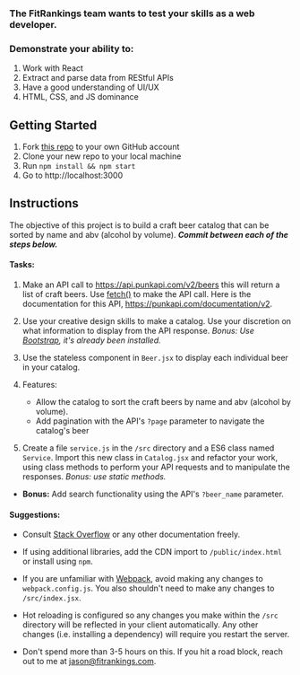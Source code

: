 ### The FitRankings team wants to test your skills as a web developer.

### Demonstrate your ability to:
1) Work with React
2) Extract and parse data from REStful APIs
3) Have a good understanding of UI/UX
4) HTML, CSS, and JS dominance

## Getting Started
1) Fork [this repo](https://github.com/FitRankings/beer-catalog) to your own GitHub account
2) Clone your new repo to your local machine
3) Run `npm install && npm start`
4) Go to http://localhost:3000

## Instructions
The objective of this project is to build a craft beer catalog that can be sorted by name and abv
(alcohol by volume). ***Commit between each of the steps below.***

#### Tasks:

1) Make an API call to https://api.punkapi.com/v2/beers this will return a list of craft beers. Use [fetch()](https://mzl.la/1YBLmMu) to make the API call. Here is the documentation for this API, https://punkapi.com/documentation/v2.

2) Use your creative design skills to make a catalog. Use your discretion on what information
to display from the API response. *Bonus: Use [Bootstrap](https://bit.ly/2RAtlUo), it's already been installed.*

3) Use the stateless component in `Beer.jsx` to display each individual beer in your catalog.

4) Features:
    * Allow the catalog to sort the craft beers by name and abv (alcohol by volume).
    * Add pagination with the API's `?page` parameter to navigate the catalog's beer 

5) Create a file `service.js` in the `/src` directory and a ES6 class named `Service`. Import this new class in `Catalog.jsx` and refactor your work, using class methods to perform your API requests and to manipulate the responses. *Bonus: use static methods.*

* **Bonus:** Add search functionality using the API's `?beer_name` parameter.

#### Suggestions:
* Consult [Stack Overflow](https://www.stackoverflow.com) or any other documentation freely.

* If using additional libraries, add the CDN import to `/public/index.html` or install using `npm`.

* If you are unfamiliar with [Webpack](https://webpack.js.org/concepts/), avoid making any changes to `webpack.config.js`. You also shouldn't need to make any changes to `/src/index.jsx`.

* Hot reloading is configured so any changes you make within the `/src` directory will be reflected in your client automatically. Any other changes (i.e. installing a dependency) will require you restart the server.

* Don't spend more than 3-5 hours on this. If you hit a road block, reach out to me at jason@fitrankings.com.
